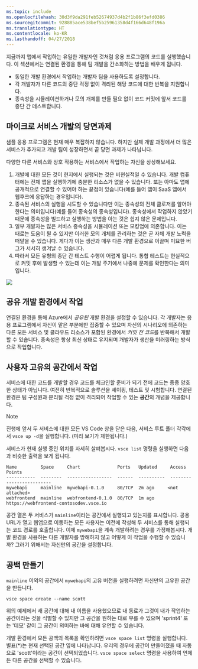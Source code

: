 ```yaml
---
ms.topic: include
ms.openlocfilehash: 30d3f9da291feb52674937d4b2f1b86f3efd0386
ms.sourcegitcommit: 928885ace538bef5b25961358d4f166d648f196a
ms.translationtype: HT
ms.contentlocale: ko-KR
ms.lasthandoff: 04/27/2018
---
```

지금까지 앱에서 작업하는 유일한 개발자인 것처럼 응용 프로그램의 코드를 실행했습니다. 이 섹션에서는 연결된 환경을 통해 팀 개발을 간소화하는 방법을 배우게 됩니다.
* 동일한 개발 환경에서 작업하는 개발자 팀을 사용하도록 설정합니다.
* 각 개발자가 다른 코드의 중단 걱정 없이 격리된 해당 코드에 대한 반복을 지원합니다.
* 종속성을 시뮬레이션하거나 모의 개체를 만들 필요 없이 코드 커밋에 앞서 코드를 종단 간 테스트합니다.

## <a name="challenges-with-developing-microservices"></a>마이크로 서비스 개발의 당면과제
샘플 응용 프로그램은 현재 매우 복잡하지 않습니다. 하지만 실제 개발 과정에서 더 많은 서비스가 추가되고 개발 팀이 성장하면서 곧 당면 과제가 나타납니다.

다양한 다른 서비스와 상호 작용하는 서비스에서 작업하는 자신을 상상해보세요.

1. 개발에 대한 모든 것이 현지에서 실행되는 것은 비현실적일 수 있습니다. 개발 컴퓨터에는 전체 앱을 실행하기에 충분한 리소스가 없을 수 있습니다. 또는 아마도 앱에 공개적으로 연결할 수 있어야 하는 끝점이 있습니다(예를 들어 앱이 SaaS 앱에서 웹후크에 응답하는 경우입니다).
1. 종속된 서비스의 실행을 시도할 수 있습니다만 이는 종속성의 전체 클로저를 알어야 한다는 의미입니다(예를 들어 종속성의 종속성입니다). 종속성에서 작업하지 않았기 때문에 종속성을 빌드하고 실행하는 방법을 아는 것은 쉽지 않은 문제입니다.
1. 일부 개발자는 많은 서비스 종속성을 시뮬레이션 또는 모킹업에 의존합니다. 이는 때로는 도움이 될 수 있지만 이러한 모의 개체를 관리하는 것은 곧 자체 개발 노력을 떠맡을 수 있습니다. 게다가 이는 생산과 매우 다른 개발 환경으로 이끌며 미묘한 버그가 서서히 생겨날 수 있습니다.
1. 따라서 모든 유형의 종단 간 테스트 수행이 어렵게 됩니다. 통합 테스트는 현실적으로 커밋 후에 발생할 수 있는데 이는 개발 주기에서 나중에 문제를 확인한다는 의미입니다.

![](../media/microservices-challenges.png)


## <a name="work-in-a-shared-development-environment"></a>공유 개발 환경에서 작업
연결된 환경을 통해 Azure에서 *공유된* 개발 환경을 설정할 수 있습니다. 각 개발자는 응용 프로그램에서 자신이 맡은 부분에만 집중할 수 있으며 자신의 시나리오에 의존하는 다른 모든 서비스 및 클라우드 리소스가 포함된 환경에서 *커밋 전 코드*를 반복해서 개발할 수 있습니다. 종속성은 항상 최신 상태로 유지되며 개발자가 생산을 미러링하는 방식으로 작업합니다.

## <a name="work-in-your-own-space"></a>사용자 고유의 공간에서 작업
서비스에 대한 코드를 개발할 경우 코드를 체크인할 준비가 되기 전에 코드는 종종 양호한 상태가 아닙니다. 여전히 반복적으로 솔루션을 셰이핑, 테스트 및 시험합니다. 연결된 환경은 팀 구성원과 분리될 걱정 없이 격리되어 작업할 수 있는 **공간**의 개념을 제공합니다.

> [!Note]
> 진행에 앞서 두 서비스에 대한 모든 VS Code 창을 닫은 다음, 서비스 루트 폴더 각각에서 `vsce up -d`을 실행합니다. (미리 보기가 제한됩니다.)

서비스가 현재 실행 중인 위치를 자세히 살펴봅시다. `vsce list` 명령을 실행하면 다음과 비슷한 출력을 보게 됩니다.

```
Name         Space     Chart              Ports   Updated     Access Points
-----------  --------  -----------------  ------  ----------  -------------------------
mywebapi     mainline  mywebapi-0.1.0     80/TCP  2m ago     <not attached>
webfrontend  mainline  webfrontend-0.1.0  80/TCP  1m ago     https://webfrontend-contosodev.vsce.io
```

공간 열은 두 서비스가 `mainline`이라는 공간에서 실행되고 있는지를 표시합니다. 공용 URL가 열고 웹앱으로 이동하는 모든 사용자는 이전에 작성해 두 서비스를 통해 실행되는 코드 경로를 호출합니다. 이제 `mywebapi`을 계속 개발하려는 경우를 가정해봅시다. 개발 환경을 사용하는 다른 개발자를 방해하지 않고 어떻게 이 작업을 수행할 수 있습니까? 그러기 위해서는 자신만의 공간을 설정합니다.

## <a name="create-a-space"></a>공백 만들기
`mainline` 이외의 공간에서 `mywebapi`의 고유 버전을 실행하려면 자신만의 고유한 공간을 만듭니다.
``` 
vsce space create --name scott
```

위의 예제에서 새 공간에 대해 내 이름을 사용했으므로 내 동료가 그것이 내가 작업하는 공간이라는 것을 식별할 수 있지만 그 공간을 원하는 대로 부를 수 있으며 'sprint4' 또는 '데모' 같이 그 공간이 의미하는 바에 대해 유연할 수 있습니다. 

개발 환경에서 모든 공백의 목록을 확인하려면 `vsce space list` 명령을 실행합니다. 별표(*)는 현재 선택된 공간 옆에 나타납니다. 우리의 경우에 공간이 만들어졌을 때 자동으로 'scott'이라는 공간이 선택되었습니다. `vsce space select` 명령을 사용하여 언제든 다른 공간을 선택할 수 있습니다.
